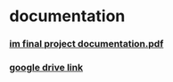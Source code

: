 # documentation
### [im final project documentation.pdf](https://github.com/insiyam/intro-to-im/files/8691480/im.final.project.documentation.pdf)
### [google drive link](https://drive.google.com/drive/folders/1TMuvBDv1dCUY8slcT8vdDyLnTeysTGXW)

